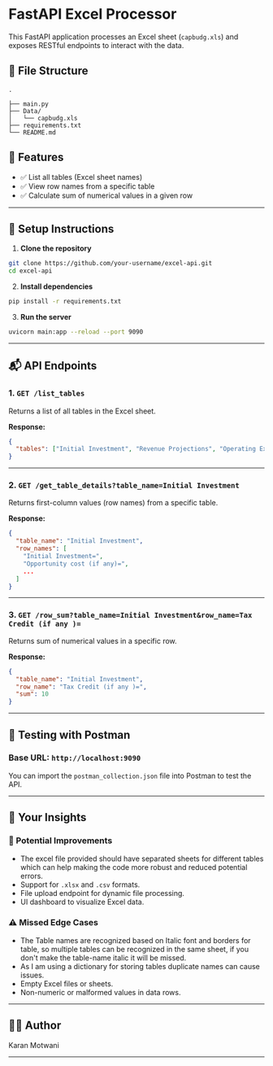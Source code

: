 
# FastAPI Excel Processor

This FastAPI application processes an Excel sheet (`capbudg.xls`) and exposes RESTful endpoints to interact with the data.

## 📂 File Structure
```
.

├── main.py
├── Data/
│   └── capbudg.xls
├── requirements.txt
└── README.md
```

## 🚀 Features

- ✅ List all tables (Excel sheet names)
- ✅ View row names from a specific table
- ✅ Calculate sum of numerical values in a given row

---

## 🔧 Setup Instructions

1. **Clone the repository**

```bash
git clone https://github.com/your-username/excel-api.git
cd excel-api
```

2. **Install dependencies**

```bash
pip install -r requirements.txt
```

3. **Run the server**

```bash
uvicorn main:app --reload --port 9090
```

---

## 📬 API Endpoints

### 1. `GET /list_tables`
Returns a list of all tables in the Excel sheet.

**Response:**
```json
{
  "tables": ["Initial Investment", "Revenue Projections", "Operating Expenses"]
}
```

---

### 2. `GET /get_table_details?table_name=Initial Investment`
Returns first-column values (row names) from a specific table.

**Response:**
```json
{
  "table_name": "Initial Investment",
  "row_names": [
    "Initial Investment=",
    "Opportunity cost (if any)=",
    ...
  ]
}
```

---

### 3. `GET /row_sum?table_name=Initial Investment&row_name=Tax Credit (if any )=`
Returns sum of numerical values in a specific row.

**Response:**
```json
{
  "table_name": "Initial Investment",
  "row_name": "Tax Credit (if any )=",
  "sum": 10
}
```

---

## 🧪 Testing with Postman

### Base URL: `http://localhost:9090`

You can import the `postman_collection.json` file into Postman to test the API.

---

## 🧠 Your Insights

### 🔁 Potential Improvements
- The excel file provided should have separated sheets for different tables which can help making the code more robust and reduced potential errors.
- Support for `.xlsx` and `.csv` formats.
- File upload endpoint for dynamic file processing.
- UI dashboard to visualize Excel data.

### ⚠️ Missed Edge Cases
- The Table names are recognized based on Italic font and borders for table, so multiple tables can be recognized in the same sheet, if you don't make the table-name italic it will be missed.
- As I am using a dictionary for storing tables duplicate names can cause issues.
- Empty Excel files or sheets.
- Non-numeric or malformed values in data rows.

---

## 👨‍💻 Author

Karan Motwani

---
